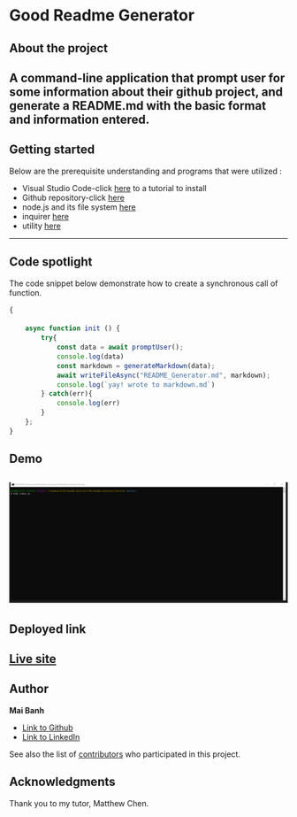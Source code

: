 # Good Readme Generator

## About the project

A command-line application that prompt user for some information about their github project, and generate a README.md with the basic format and information entered.
---

## Getting started
Below are the prerequisite understanding and programs that were utilized :
* Visual Studio Code-click [here](https://code.visualstudio.com/) to a tutorial to install
* Github repository-click [here](https://help.github.com/en/github/)
* node.js and its file system [here](https://nodejs.org/en/)
* inquirer [here](https://www.npmjs.com/package/inquirer)
* utility [here](https://www.npmjs.com/package/utility)

---

## Code spotlight

The code snippet below demonstrate how to create a synchronous call of function.
```js
{

    async function init () {
        try{
            const data = await promptUser();
            console.log(data)
            const markdown = generateMarkdown(data);
            await writeFileAsync("README_Generator.md", markdown);
            console.log(`yay! wrote to markdown.md`)
        } catch(err){
            console.log(err)
        }
    };
}
```
## Demo


![Deployed Application](deployed-site.gif)
---

## Deployed link

[Live site](https://mtbanh.github.io/09-Readme-Generator/)
---

## Author

**Mai Banh**
- [Link to Github](https://github.com/mtbanh)
- [Link to LinkedIn](https://www.linkedin.com/in/mai-banh-311ba6164/)

See also the list of [contributors](https://github.com/your/project/contributors) who participated in this project.

## Acknowledgments
Thank you to my tutor, Matthew Chen.